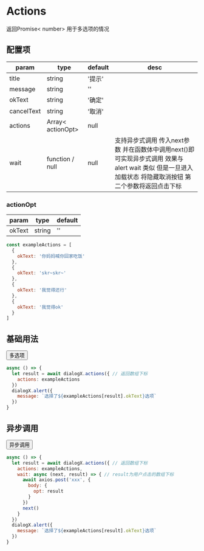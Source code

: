 <script>
export default {
  mounted () {
    let dialogX = new window.VueDialogX(window.Vue)
    window.dialogX = dialogX
    const list = [
      {
        okText: '你妈妈喊你回家吃饭'
      },
      {
        okText: 'skr~skr~'
      },
      {
        okText: '我觉得还行'
      },
      {
        okText: '我觉得ok'
      }
    ]
    window.select = async () => {
      let result = await dialogX.actions({
        actions: list
      })
      dialogX.alert({
        message: `选择了${list[result].okText}选项`
      })
    }
    window.waitSelect = async () => {
      let result = await dialogX.actions({
        actions: list,
        wait: (next) => {
          setTimeout(() => {
            next()
          }, 500)
        }
      })
      dialogX.alert({
        message: `选择了${list[result].okText}选项`
      })
    }
  }
}
</script>

# Actions

返回Promise< number> 用于多选项的情况

## 配置项

param   | type   | default | desc
|----   | ----   | ------- | ----
title   | string | '提示'
message | string | ''
okText  | string | '确定'
cancelText| string | '取消'
actions | Array< actionOpt> | null | 
wait    | function / null | null | 支持异步式调用 传入next参数 并在函数体中调用next()即可实现异步式调用 效果与alert wait 类似 但是一旦进入加载状态 将隐藏取消按钮 第二个参数将返回点击下标


### actionOpt
param   | type   | default
|----   | ----   | -------
okText   | string | ''

``` js
const exampleActions = [
  {
    okText: '你妈妈喊你回家吃饭'
  },
  {
    okText: 'skr~skr~'
  },
  {
    okText: '我觉得还行'
  },
  {
    okText: '我觉得ok'
  }
]
```

## 基础用法

<button onclick="select()">多选项</button>

``` js
async () => {
  let result = await dialogX.actions({ // 返回数组下标
    actions: exampleActions
  })
  dialogX.alert({
    message: `选择了${exampleActions[result].okText}选项`
  })
}
```


## 异步调用

<button onclick="waitSelect()">异步调用</button>


``` js
async () => {
  let result = await dialogX.actions({ // 返回数组下标
    actions: exampleActions,
    wait: async (next, result) => { // result为用户点击的数组下标
      await axios.post('xxx', {
        body: {
          opt: result
        }
      })
      next()
    }
  })
  dialogX.alert({
    message: `选择了${exampleActions[result].okText}选项`
  })
}
```
